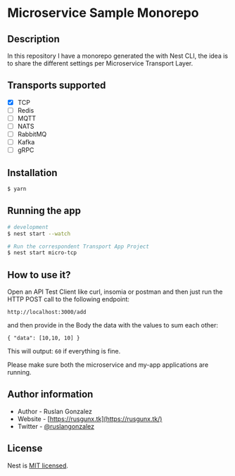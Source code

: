 # Microservice Sample Monorepo

## Description

In this repository I have a monorepo generated the with Nest CLI, the idea is to share the different settings per Microservice Transport Layer.

## Transports supported
- [x] TCP
- [ ] Redis
- [ ] MQTT
- [ ] NATS
- [ ] RabbitMQ
- [ ] Kafka
- [ ] gRPC

## Installation

```bash
$ yarn
```

## Running the app

```bash
# development
$ nest start --watch

# Run the correspondent Transport App Project
$ nest start micro-tcp
```

## How to use it?

Open an API Test Client like curl, insomia or postman and then just run the HTTP POST call to the following endpoint: 

`http://localhost:3000/add`

and then provide in the Body the data with the values to sum each other:

`{
  "data": [10,10, 10]
}`

This will output: `60` if everything is fine.

Please make sure both the microservice and my-app applications are running. 

## Author information

- Author - Ruslan Gonzalez
- Website - [https://rusgunx.tk](https://rusgunx.tk/)
- Twitter - [@ruslangonzalez](https://twitter.com/ruslangonzalez)

## License

  Nest is [MIT licensed](LICENSE).
